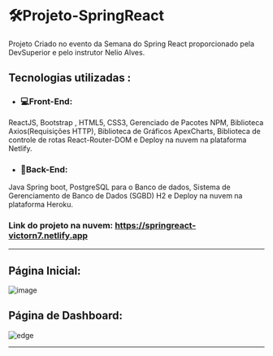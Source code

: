 # 🛠Projeto-SpringReact
Projeto Criado no evento da Semana do Spring React proporcionado pela DevSuperior e pelo instrutor Nelio Alves.

## Tecnologias utilizadas :

- ### 💻Front-End:

ReactJS, Bootstrap , HTML5, CSS3, Gerenciado de Pacotes NPM, Biblioteca Axios(Requisições HTTP), Biblioteca de Gráficos ApexCharts, Biblioteca de controle de rotas React-Router-DOM e Deploy na nuvem na plataforma Netlify.


- ### 🧱Back-End:

Java Spring boot, PostgreSQL para o Banco de dados, Sistema de Gerenciamento de Banco de Dados (SGBD) H2 e Deploy na nuvem na plataforma Heroku.

 
### Link do projeto na nuvem: https://springreact-victorn7.netlify.app

---


## Página Inicial:
![image](https://user-images.githubusercontent.com/78637454/137613458-97ea40dd-fc66-4126-a9de-8b8c48a95341.png)

## Página de Dashboard: 
![edge](https://user-images.githubusercontent.com/78637454/132753595-2c2ae086-fbb5-45ab-9ee2-78eebb63b44f.JPG)

---
